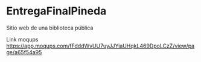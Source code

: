 # EntregaFinalPineda
Sitio web de una biblioteca pública

Link moqups 
https://app.moqups.com/fFdddWvUU7uyJJYiaUHqkL469DpoLCzZ/view/page/a65f54a95
